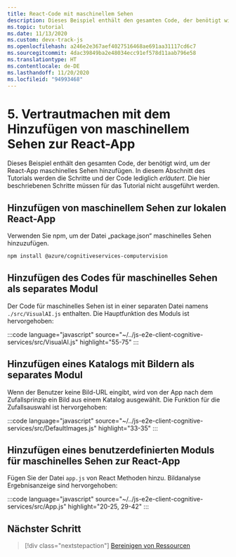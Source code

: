 ```yaml
---
title: React-Code mit maschinellem Sehen
description: Dieses Beispiel enthält den gesamten Code, der benötigt wird, um der React-App maschinelles Sehen hinzufügen. In diesem Abschnitt des Tutorials werden die Schritte und der Code lediglich _erläutert_.
ms.topic: tutorial
ms.date: 11/13/2020
ms.custom: devx-track-js
ms.openlocfilehash: a246e2e367aef4027516468ae691aa31117cd6c7
ms.sourcegitcommit: 4dac39849ba2e48034ecc91ef578d11aab796e58
ms.translationtype: HT
ms.contentlocale: de-DE
ms.lasthandoff: 11/20/2020
ms.locfileid: "94993468"
---
```

# <a name="5-review-how-to-add-computer-vision-to-the-react-app"></a>5. Vertrautmachen mit dem Hinzufügen von maschinellem Sehen zur React-App

Dieses Beispiel enthält den gesamten Code, der benötigt wird, um der React-App maschinelles Sehen hinzufügen. In diesem Abschnitt des Tutorials werden die Schritte und der Code lediglich _erläutert_. Die hier beschriebenen Schritte müssen für das Tutorial nicht ausgeführt werden. 

## <a name="add-computer-vision-to-local-react-app"></a>Hinzufügen von maschinellem Sehen zur lokalen React-App

Verwenden Sie npm, um der Datei „package.json“ maschinelles Sehen hinzuzufügen. 

```bash
npm install @azure/cognitiveservices-computervision 
```

## <a name="add-computer-vision-code-as-separate-module"></a>Hinzufügen des Codes für maschinelles Sehen als separates Modul

Der Code für maschinelles Sehen ist in einer separaten Datei namens `./src/VisualAI.js` enthalten. Die Hauptfunktion des Moduls ist hervorgehoben: 

:::code language="javascript" source="~/../js-e2e-client-cognitive-services/src/VisualAI.js" highlight="55-75" :::

## <a name="add-catalog-of-images-as-separate-module"></a>Hinzufügen eines Katalogs mit Bildern als separates Modul

Wenn der Benutzer keine Bild-URL eingibt, wird von der App nach dem Zufallsprinzip ein Bild aus einem Katalog ausgewählt. Die Funktion für die Zufallsauswahl ist hervorgehoben: 

:::code language="javascript" source="~/../js-e2e-client-cognitive-services/src/DefaultImages.js" highlight="33-35" :::

## <a name="add-custom-computer-vision-module-to-react-app"></a>Hinzufügen eines benutzerdefinierten Moduls für maschinelles Sehen zur React-App

Fügen Sie der Datei `app.js` von React Methoden hinzu. Bildanalyse Ergebnisanzeige sind hervorgehoben:

:::code language="javascript" source="~/../js-e2e-client-cognitive-services/src/App.js" highlight="20-25, 29-42" :::

## <a name="next-step"></a>Nächster Schritt

> [!div class="nextstepaction"]
> [Bereinigen von Ressourcen](clean-up-resources.md) 